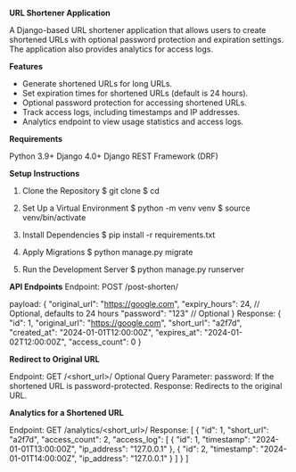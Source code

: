 **URL Shortener Application**

A Django-based URL shortener application that allows users to create shortened URLs with optional password protection and expiration settings. The application also provides analytics for access logs.

**Features**

* Generate shortened URLs for long URLs.
* Set expiration times for shortened URLs (default is 24 hours).
* Optional password protection for accessing shortened URLs.
* Track access logs, including timestamps and IP addresses.
* Analytics endpoint to view usage statistics and access logs.

**Requirements**

Python 3.9+
Django 4.0+
Django REST Framework (DRF)

**Setup Instructions**
1. Clone the Repository
  $ git clone <repository-url>
  $ cd <repository-folder>

2. Set Up a Virtual Environment
   $ python -m venv venv
   $ source venv/bin/activate

3. Install Dependencies
   $ pip install -r requirements.txt

4. Apply Migrations
   $ python manage.py migrate

5. Run the Development Server
   $ python manage.py runserver

**API Endpoints**
Endpoint: POST /post-shorten/

payload:
  {
  "original_url": "https://google.com",
  "expiry_hours": 24,        // Optional, defaults to 24 hours
  "password": "123"   // Optional
  }
Response:
  {
  "id": 1,
  "original_url": "https://google.com",
  "short_url": "a2f7d",
  "created_at": "2024-01-01T12:00:00Z",
  "expires_at": "2024-01-02T12:00:00Z",
  "access_count": 0
}

**Redirect to Original URL**

Endpoint: GET /<short_url>/
Optional Query Parameter:
password: If the shortened URL is password-protected.
Response: Redirects to the original URL.

**Analytics for a Shortened URL**

Endpoint: GET /analytics/<short_url>/
Response:
  [
  {
    "id": 1,
    "short_url": "a2f7d",
    "access_count": 2,
    "access_log": [
    {
        "id": 1,
        "timestamp": "2024-01-01T13:00:00Z",
        "ip_address": "127.0.0.1"
      },
      {
        "id": 2,
        "timestamp": "2024-01-01T14:00:00Z",
        "ip_address": "127.0.0.1"
      }
    ]
  }
]
